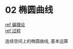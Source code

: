 02 椭圆曲线
==========

[ref 偏理论](https://www.cnblogs.com/Kalafinaian/p/7392505.html)  
[ref 过程](http://www.freebuf.com/articles/database/155912.html)

连续空间上的椭圆曲线, 基本运算